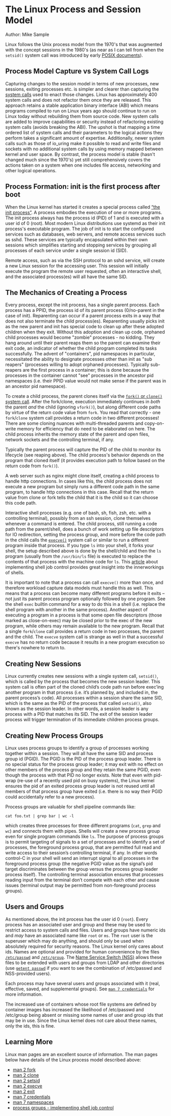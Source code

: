# The Linux Process and Session Model

Author: Mike Sample

Linux follows the Unix process model from the 1970's that was augmented
with the concept sessions in the 1980's (as near as I can tell from
when the `setsid()` system call was introduced by early [POSIX
documents](https://en.wikipedia.org/wiki/POSIX)).

## Process Model Capture vs System Call Logs

Capturing changes to the session model in terms of new processes, new
sessions, exiting processes etc. is simpler and clearer than capturing
the [system calls](https://en.wikipedia.org/wiki/System_call) used to
enact those changes.  Linux has approximately 400 system calls and
does not refactor them once they are released. This approach retains a
stable application binary interface (ABI) which means programs
compiled to run on Linux years ago should continue to run on Linux
today without rebuilding them from source code. New system calls are
added to improve capabilities or security instead of refactoring
existing system calls (avoids breaking the ABI).  The upshot is that
mapping a time ordered list of system calls and their parameters to
the logical actions they perform takes a significant amount of
expertise.  Additionally, newer system calls such as those of io_uring
make it possible to read and write files and sockets with no
additional system calls by using memory mapped between kernel and user
space. By contrast, the process model is stable (hasn't changed much
since the 1970's) yet still comprehensively covers the actions taken
on a system when one includes file access, networking and other
logical operations.

## Process Formation: init is the first process after boot

When the Linux kernel has started it creates a special process called
[“the init process”](https://en.wikipedia.org/wiki/Init).  A process
embodies the execution of one or more programs.  The init process
always has the process id (PID) of 1 and is executed with a user id of
0 (root).  Most modern Linux distributions use systemd as their init
process's executable program.  The job of init is to start the
configured services such as databases, web servers, and remote access
services such as sshd.  These services are typically encapsulated
within their own sessions which simplifies starting and stopping
services by grouping all processes of each service under a single
session id (SID).

Remote access, such as via the SSH protocol to an sshd service, will
create a new Linux session for the accessing user.  This session will
initially execute the program the remote user requested, often an
interactive shell, and the associated process(es) will all have the
same SID.

## The Mechanics of Creating a Process

Every process, except the init process, has a single parent process.
Each process has a PPID, the process id of its parent process
(0/no-parent in the case of init).  Reparenting can occur if a parent
process exits in a way that does not also terminate the child
process(es). Reparenting usually picks init as the new parent and init
has special code to clean up after these adopted children when they
exit. Without this adoption and clean up code, orphaned child
processes would become "zombie" processes - no kidding. They hang
around until their parent reaps them so the parent can examine their exit
code, an indicator of whether the child program completed its tasks
successfully. The advent of "containers", pid namespaces in
particular, necessitated the ability to designate processes other than
init as "sub reapers" (processes willing to adopt orphaned
processes). Typically sub-reapers are the first process in a
container; this is done because the processes in the container cannot
"see" processes in the ancestor pid namespaces (i.e. their PPID value
would not make sense if the parent was in an ancestor pid namespace).

To create a child process, the parent clones itself via the [`fork()`
or `clone()` system
call](https://en.wikipedia.org/wiki/Fork_(system_call)).  After the
fork/clone, execution immediately continues in *both* the parent *and*
the child (ignoring `vfork()`), but along different code paths by
virtue of the return code value from `fork`. You read that
correctly - one `fork`/`clone` system call provides a return code in
two different processes! There are some cloning nuances with
multi-threaded parents and copy-on-write memory for efficiency that do
need to be elaborated on here.  The child process inherits the memory
state of the parent and open files, network sockets and the
controlling terminal, if any.

Typically the parent process will capture the PID of the child to
monitor its lifecycle (see reaping above).  The child process's
behavior depends on the program that cloned itself (it provides
execution path to follow based on the return code from `fork()`).

A web server such as nginx might clone itself, creating a child
process to handle http connections.  In cases like this, the child
process does not execute a new program but simply runs a different
code path in the same program, to handle http connections in this
case. Recall that the return value from clone or fork tells the child
that it is the child so it can choose this code path.

Interactive shell processes (e.g. one of bash, sh, fish, zsh,
etc. with a controlling terminal), possibly from an ssh session, clone
themselves whenever a command is entered. The child process, still
running a code path from the parent/shell, does a bunch of work
setting up file descriptors for IO redirection, setting the process
group, and more before the code path in the child calls the
[`execve()`](https://man7.org/linux/man-pages/man2/execve.2.html)
system call or similar to run a different program inside that process.
If you type `ls` into your shell, it forks your shell, the setup
described above is done by the shell/child and then the `ls` program
(usually from the `/usr/bin/ls` file) is executed to replace the
contents of that process with the machine code for `ls`. This
[article](https://www.gnu.org/software/libc/manual/html_node/Implementing-a-Shell.html)
about implementing shell job control provides great insight into the
innerworkings of shells.

It is important to note that a process can call `execve()` more than
once, and therefore workload capture data models must handle this as
well.  This means that a process can become many different programs
before it exits – not just its parent process program optionally
followed by one program.  See the shell `exec` builtin command for a
way to do this in a shell (i.e. replace the shell program with another
in the same process).  Another aspect of executing a program in a
process is that some open file descriptors (those marked as
close-on-exec) may be closed prior to the exec of the new program,
while others may remain available to the new program.  Recall that a
single `fork`/`clone` call provides a return code in two processes,
the parent and the child.  The `execve` system call is strange as well
in that a successful `execve` has no return code because it results
in a new program execution so there's nowhere to return to.

## Creating New Sessions

Linux currently creates new sessions with a single system call,
`setsid()`, which is called by the process that becomes the new
session leader.  This system call is often part of the cloned child’s
code path run before exec’ing another program in that process
(i.e. it’s planned by, and included in, the parent process’s code).
All processes within a session share the same SID, which is the same
as the PID of the process that called `setsid()`, also known as the
session leader. In other words, a session leader is any process with a
PID that matches its SID.  The exit of the session leader process will
trigger termination of its immediate children process groups.

## Creating New Process Groups

Linux uses process groups to identify a group of processes working
together within a session. They will all have the same SID and process
group id (PGID).  The PGID is the PID of the process group
leader. There is no special status for the process group leader; it
may exit with no effect on other members of the process group and they
retain the same PGID, even though the process with that PID no longer
exists.  Note that even with pid-wrap (re-use of a recently used pid
on busy systems), the Linux kernel ensures the pid of an exited
process group leader is not reused until all members of that process
group have exited (i.e. there is no way their PGID could accidentally
refer to a new process).


Process groups are valuable for shell pipeline commands like:

```shell
cat foo.txt | grep bar | wc -l
```

which creates three processes for three different programs (`cat`,
`grep` and `wc`) and connects them with pipes.  Shells will create a
new process group even for single program commands like `ls`.  The
purpose of process groups is to permit targeting of signals to a set
of processes and to identify a set of processes, the foreground
process group, that are permitted full read and write access to their
session’s controlling terminal, if any. In other words control-C in
your shell will send an interrupt signal to all processes in the
foreground process group (the negative PGID value as the signal’s pid
target discriminates between the group versus the process group leader
process itself).  The controlling terminal association ensures that
processes reading input from the terminal don’t compete with each
other and cause issues (terminal output may be permitted from
non-foreground process groups).

## Users and Groups

As mentioned above, the init process has the user id 0 (`root`).
Every process has an associated user and group and these may be used
to restrict access to system calls and files. Users and groups have
numeric ids and *may* have an associated name like `root` or `ms`.
The `root` user is the superuser which may do anything, and should
only be used when absolutely required for security reasons.  The Linux
kernel only cares about ids. Names are optional and provided for human
convenience by the files
[`/etc/passwd`](https://man7.org/linux/man-pages/man5/passwd.5.html)
and
[`/etc/group`](https://man7.org/linux/man-pages/man5/group.5.html). The
[Name Service Switch
(NSS)](https://man7.org/linux/man-pages/man5/nsswitch.conf.5.html)
allows these files to be extended with users and groups from LDAP and
other directories (use [`getent
passwd`](https://man7.org/linux/man-pages/man1/getent.1.html) if you
want to see the combination of /etc/passwd and NSS-provided users).

Each process may have several users and groups associated with it
(real, effective, saved, and supplemental groups). See [`man 7
credentials`](https://man7.org/linux/man-pages/man7/credentials.7.html)
for more information.

The increased use of containers whose root file systems are defined by
container images has increased the likelihood of /etc/passwd and
/etc/group being absent or missing some names of user and group ids
that may be in use.  Since the Linux kernel does not care about these
names, only the ids, this is fine.

## Learning More

Linux man pages are an excellent source of information. The man pages
below have details of the Linux process model described above:

* [man 2 fork](https://man7.org/linux/man-pages/man2/fork.2.html)
* [man 2 clone](https://man7.org/linux/man-pages/man2/clone.2.html)
* [man 2 setsid](https://man7.org/linux/man-pages/man2/setsid.2.html)
* [man 2 execve](https://man7.org/linux/man-pages/man2/execve.2.html)
* [man 2 exit](https://man7.org/linux/man-pages/man2/_exit.2.html)
* [man 7 credentials](https://man7.org/linux/man-pages/man7/credentials.7.html)
* [man 7 namespaces](https://man7.org/linux/man-pages/man7/namespaces.7.html)
* [process groups - implementing shell job control](https://www.gnu.org/software/libc/manual/html_node/Implementing-a-Shell.html)

